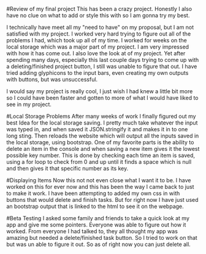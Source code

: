 #Review of my final project
This has been a crazy project. Honestly I also have no clue on what to add or style this with so I am gonna try my best.

I technically have meet all my "need to have" on my proposal, but I am not satisfied with my project. I worked very hard trying to figure out all of the problems I had, which took up all of my time. I worked for weeks on the local storage which was a major part of my project. I am very impressed with how it has come out. I also love the look at of my project. Yet after spending many days, especially this last couple days trying to come up with a deleting/finished project button, I still was unable to figure that out. I have tried adding glyphicons to the input bars, even creating my own outputs with buttons, but was unsuccessful.

I would say my project is really cool, I just wish I had knew a little bit more so I could have been faster and gotten to more of what I would have liked to see in my project.

#Local Storage Problems
After many weeks of work I finally figured out my best Idea for the local storage saving. I pretty much take whatever the input was typed in, and when saved it JSON.stringify it and makes it in to one long sting. Then reloads the website which will output all the inputs saved in the local storage, using bootstrap. One of my favorite parts is the ability to delete an item in the console and when saving a new item gives it the lowest possible key number. This is done by checking each time an item is saved, using a for loop to check from 0 and up until it finds a space which is null and then gives it that specific number as its key.

#Displaying Items
Now this not not even close what I want it to be. I have worked on this for ever now and this has been the way I came back to just to make it work. I have been attempting to added my own css in with buttons that would delete and finish tasks. But for right now I have just used an bootstrap output that is linked to the html to see it on the webpage.

#Beta Testing
I asked some family and friends to take a quick look at my app and give me some pointers. Everyone was able to figure out how it worked. From everyone I had talked to, they all thought my app was amazing but needed a delete/finished task button. So I tried to work on that but was un able to figure it out. So as of right now you can just delete all.
